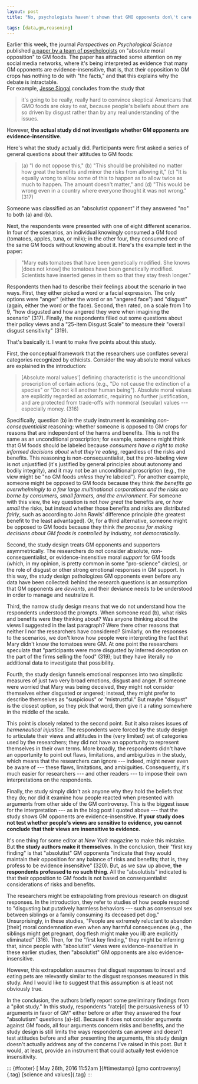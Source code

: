 ```yaml
---
layout: post
title: "No, psychologists haven't shown that GMO opponents don\'t care about evidence"

tags: [data,gm,reasoning]
---
```



Earlier this week, the journal *Perspectives on Psychological Science* published [a paper by a team of psychologists](http://pps.sagepub.com/content/11/3/315) on "absolute moral opposition" to GM foods. The paper has attracted some attention on my social media networks, where it's being interpreted as evidence that many GM opponents are evidence-insensitive, that is, that their opposition to GM crops has nothing to do with "the facts," and that this explains why the debate is intractable.\
For example, [Jesse Singal](http://nymag.com/scienceofus/2016/05/why-many-gmo-opponents-will-never-be-convinced-otherwise.html?mid=twitter-share-scienceofus) concludes from the study that

> it's going to be really, really hard to convince skeptical Americans that GMO foods are okay to eat, because people's beliefs about them are so driven by disgust rather than by any real understanding of the issues.

However, **the actual study did not investigate whether GM opponents are evidence-insensitive**.

Here's what the study actually did. Participants were first asked a series of general questions about their attitudes to GM foods:

> \(a) "I do not oppose this," (b) "This should be prohibited no matter how great the benefits and minor the risks from allowing it," (c) "It is equally wrong to allow some of this to happen as to allow twice as much to happen. The amount doesn't matter," and (d) "This would be wrong even in a country where everyone thought it was not wrong." (317)

Someone was classified as an "absolutist opponent" if they answered "no" to both (a) and (b).

Next, the respondents were presented with one of eight different scenarios. In four of the scenarios, an individual knowingly consumed a GM food (tomatoes, apples, tuna, or milk); in the other four, they consumed one of the same GM foods without knowing about it. Here's the example text in the paper:

> "Mary eats tomatoes that have been genetically modified. She knows \[does not know\] the tomatoes have been genetically modified. Scientists have inserted genes in them so that they stay fresh longer."

Respondents then had to describe their feelings about the scenario in two ways. First, they either picked a word or a facial expression. The only options were "anger" (either the word or an "angered face") and "disgust" (again, either the word or the face). Second, then rated, on a scale from 1 to 9, "how disgusted and how angered they were when imagining the scenario" (317). Finally, the respondents filled out some questions about their policy views and a "25-item Disgust Scale" to measure their "overall disgust sensitivity" (319).

That's basically it. I want to make five points about this study.

First, the conceptual framework that the researchers use conflates several categories recognized by ethicists. Consider the way absolute moral values are explained in the introduction:

> \[Absolute moral values'\] defining characteristic is the unconditional proscription of certain actions (e.g., "Do not cause the extinction of a species" or "Do not kill another human being"). Absolute moral values are explicitly regarded as axiomatic, requiring no further justification, and are protected from trade-offs with nonmoral (secular) values --- especially money. (316)

Specifically, question (b) in the study instrument is examining *non-consequentialist* reasoning: whether someone is opposed to GM crops for reasons that are independent of the harms and benefits. This is not the same as an unconditional proscription; for example, someone might think that GM foods should be labeled because *consumers have a right to make informed decisions about what they're eating*, regardless of the risks and benefits. This reasoning is non-consequentialist, but the pro-labeling view is not unjustified (it's justified by general principles about autonomy and bodily integrity), and it may not be an unconditional proscription (e.g., the view might be "no GM foods *unless* they're labeled"). For another example, someone might be opposed to GM foods because they think *the benefits go overwhelmingly to a few large multinational corporations and the risks are borne by consumers, small farmers, and the environment*. For someone with this view, the key question is not *how great* the benefits are, or *how small* the risks, but instead whether those benefits and risks are distributed *fairly*, such as according to John Rawls' difference principle (the greatest benefit to the least advantaged). Or, for a third alternative, someone might be opposed to GM foods because they think *the process for making decisions about GM foods is controlled by industry, not democratically*.

Second, the study design treats GM opponents and supporters asymmetrically. The researchers do not consider absolute, non-consequentialist, or evidence-insensitive moral *support* for GM foods (which, in my opinion, is pretty common in some "pro-science" circles), or the role of disgust or other strong emotional responses in GM support. In this way, the study design pathologizes GM opponents even before any data have been collected: behind the research questions is an assumption that GM opponents are *deviants*, and their deviance needs to be understood in order to manage and neutralize it.

Third, the narrow study design means that we do not understand how the respondents understood the prompts. When someone read (b), what risks and benefits were they thinking about? Was anyone thinking about the views I suggested in the last paragraph? Were there other reasons that neither I nor the researchers have considered? Similarly, on the responses to the scenarios, we don't know how people were interpreting the fact that Mary didn't know the tomatoes were GM. At one point the researchers speculate that "participants were more disgusted by inferred deception on the part of the firms selling the food" (319); but they have literally no additional data to investigate that possibility.

Fourth, the study design funnels emotional responses into two simplistic measures of just two very broad emotions, disgust and anger. If someone were worried that Mary was being deceived, they might not consider themselves either disgusted or angered; instead, they might prefer to describe themselves as "suspicious" or "mistrustful." But maybe "disgust" is the closest option, so they pick that word, then give it a rating somewhere in the middle of the scale.

This point is closely related to the second point. But it also raises issues of *hermeneutical injustice*. The respondents were forced by the study design to articulate their views and attitudes in the (very limited) set of categories used by the researchers; they did not have an opportunity to represent themselves in their own terms. More broadly, the respondents didn't have an opportunity to point out flaws, limitations, and ambiguities in the study, which means that the researchers can ignore --- indeed, might never even be aware of --- these flaws, limitations, and ambiguities. Consequently, it's much easier for researchers --- and other readers --- to impose their own interpretations on the respondents.

Finally, the study simply didn't ask anyone why they hold the beliefs that they do; nor did it examine how people reacted when presented with arguments from other side of the GM controversy. This is the biggest issue for the interpretation --- as in the blog post I quoted above --- that the study shows GM opponents are evidence-insensitive. **If your study does not test whether people's views are sensitive to evidence, you cannot conclude that their views are insensitive to evidence.**

It's one thing for some editor at *New York* magazine to make this mistake. But **the study authors make it themselves**. In the conclusion, their "first key finding" is that "absolutist" GM opponents "indicate that they would maintain their opposition for any balance of risks and benefits; that is, they profess to be evidence insensitive" (320). But, as we saw up above, **the respondents professed to no such thing**. All the "absolutists" indicated is that their opposition to GM foods is not based on consequentialist considerations of risks and benefits.

The researchers might be extrapolating from previous research on disgust responses. In the introduction, they refer to studies of how people respond to "disgusting but putatively harmless behaviors --- such as consensual sex between siblings or a family consuming its deceased pet dog." Unsurprisingly, in these studies, "People are extremely reluctant to abandon \[their\] moral condemnation even when any harmful consequences (e.g., the siblings might get pregnant, dog flesh might make you ill) are explicitly eliminated" (316). Then, for the "first key finding," they might be inferring that, since people with "absolutist" views were evidence-insensitive in these earlier studies, then "absolutist" GM opponents are also evidence-insensitive.

However, this extrapolation assumes that disgust responses to incest and eating pets are relevantly similar to the disgust responses measured in this study. And I would like to suggest that this assumption is at least not obviously true.

In the conclusion, the authors briefly report some preliminary findings from a "pilot study." In this study, respondents "rate\[d\] the persuasiveness of 10 arguments in favor of GM" either before or after they answered the four "absolutism" questions (a)-(d). Because it does not consider arguments against GM foods, all four arguments concern risks and benefits, and the study design is still limits the ways respondents can answer and doesn't test attitudes before and after presenting the arguments, this study design doesn't actually address any of the concerns I've raised in this post. But it would, at least, provide an instrument that could actually test evidence insensitivity.

::: {#footer}
[ May 26th, 2016 11:52am ]{#timestamp} [gmo controversy]{.tag} [science and values]{.tag}
:::


